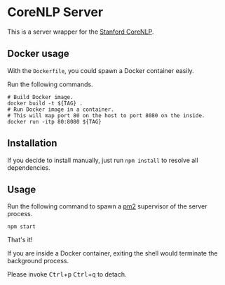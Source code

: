# CoreNLP Server

This is a server wrapper for the [Stanford CoreNLP](http://nlp.stanford.edu/software/corenlp.shtml).

## Docker usage

With the `Dockerfile`, you could spawn a Docker container easily.

Run the following commands.

    # Build Docker image.
    docker build -t ${TAG} .
    # Run Docker image in a container.
    # This will map port 80 on the host to port 8080 on the inside.
    docker run -itp 80:8080 ${TAG}

## Installation

If you decide to install manually, just run `npm install` to resolve all dependencies.

## Usage

Run the following command to spawn a [pm2](https://github.com/Unitech/pm2) supervisor of the server process.

    npm start

That's it!

If you are inside a Docker container, exiting the shell would terminate the background process.

Please invoke <kbd>Ctrl</kbd>+<kbd>p</kbd> <kbd>Ctrl</kbd>+<kbd>q</kbd> to detach.
